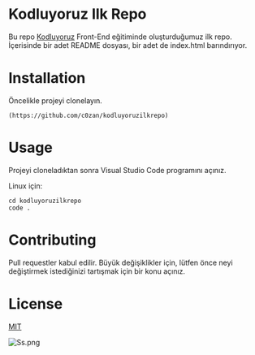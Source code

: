 # Kodluyoruz Ilk Repo

Bu repo [Kodluyoruz](https://academy.patika.dev/courses/git/odev1) Front-End eğitiminde oluşturduğumuz ilk repo. İçerisinde bir adet README dosyası, bir adet de index.html barındırıyor.

# Installation

Öncelikle projeyi clonelayın.

```
(https://github.com/c0zan/kodluyoruzilkrepo)
```
# Usage
Projeyi cloneladıktan sonra Visual Studio Code programını açınız.

Linux için:

```
cd kodluyoruzilkrepo
code .
```
# Contributing
Pull requestler kabul edilir. Büyük değişiklikler için, lütfen önce neyi değiştirmek istediğinizi tartışmak için bir konu açınız.

# License

[MIT](https://mit.com)

![Ss.png](https://postimg.cc/ts50qtM6)

